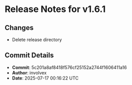 # Release Notes for v1.6.1

## Changes
- Delete release directory

## Commit Details
- **Commit**: 5c201a8af8418f576cf25152a2744f1606411a16
- **Author**: involvex
- **Date**: 2025-07-17 00:16:22 UTC
